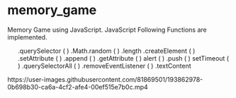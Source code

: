 # memory_game
Memory Game using JavaScript.
JavaScript Following Functions are implemented.
<ul>
.querySelector ( )
.Math.random ( )
.length
.createElement ( )
.setAttribute ( )
.append ( )
.getAttribute ( )
alert ( )
.push ( )
setTimeout ( )
.querySelectorAll ( )
.removeEventListener ( )
.textContent
</ul>
https://user-images.githubusercontent.com/81869501/193862978-0b698b30-ca6a-4cf2-afe4-00ef515e7b0c.mp4


